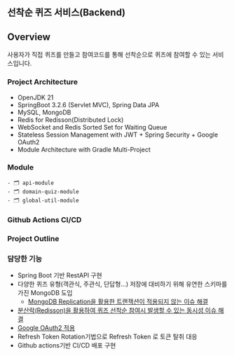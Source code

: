 ## 선착순 퀴즈 서비스(Backend)

## Overview
사용자가 직접 퀴즈를 만들고 참여코드를 통해 선착순으로 퀴즈에 참여할 수 있는 서비스입니다. 

### Project Architecture

* OpenJDK 21
* SpringBoot 3.2.6 (Servlet MVC), Spring Data JPA
* MySQL, MongoDB
* Redis for Redisson(Distributed Lock)
* WebSocket and Redis Sorted Set for Waiting Queue
* Stateless Session Management with JWT + Spring Security + Google OAuth2
* Module Architecture with Gradle Multi-Project

### Module
```
- 🗂️ api-module
- 🗂️ domain-quiz-module
- 🗂️ global-util-module
```

### Github Actions CI/CD



### Project Outline

### 담당한 기능

 * Spring Boot 기반 RestAPI 구현
 * 다양한 퀴즈 유형(객관식, 주관식, 단답형...) 저장에 대비하기 위해 유연한 스키마를 가진 MongoDB 도입
   * [MongoDB Replication을 활용한 트랜잭션이 적용되지 않는 이슈 해결](https://velog.io/@penrose_15/Docker-MongoDB-replicaSet-설정)
 * [분산락(Redisson)을 활용하여 퀴즈 선착순 참여시 발생할 수 있는 동시성 이슈 해결](https://velog.io/@penrose_15/Redisson을-활용한-분산락으로-동시성-이슈-해결하기)
 * [Google OAuth2 적용](https://velog.io/@penrose_15/SpringBoot-React-환경에서-Google-Oauth2-적용기)
 * Refresh Token Rotation기법으로 Refresh Token 로 토큰 탈취 대응
 * Github actions기반 CI/CD 배포 구현
